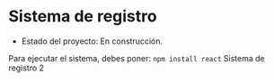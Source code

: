 <h1> Sistema de registro </h1>

- Estado del proyecto: En construcción.

Para ejecutar el sistema, debes poner: 
```npm install react```
Sistema de registro 2
